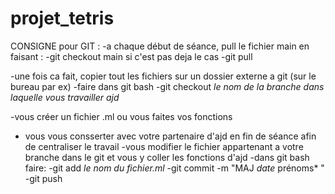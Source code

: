 # projet_tetris

CONSIGNE pour GIT :
-a chaque début de séance, pull le fichier main en faisant : 
    -git checkout main si c'est pas deja le cas 
    -git pull

-une fois ca fait, copier tout les fichiers sur un dossier externe a git (sur le bureau par ex)
-faire dans git bash
    -git checkout *le nom de la branche dans laquelle vous travailler ajd*
 
 -vous créer un fichier .ml ou vous faites vos fonctions 
 - vous vous consserter avec votre partenaire d'ajd en fin de séance afin de centraliser le travail
 -vous modifier le fichier appartenant a votre branche dans le git et vous y coller les fonctions d'ajd 
 -dans git bash faire:
    -git add *le nom du fichier.ml*
    -git commit -m "MAJ *date* prénoms* "
    -git push
